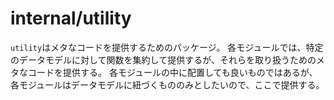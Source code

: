 # internal/utility
`utility`はメタなコードを提供するためのパッケージ。
各モジュールでは、特定のデータモデルに対して関数を集約して提供するが、それらを取り扱うためのメタなコードを提供する。
各モジュールの中に配置しても良いものではあるが、各モジュールはデータモデルに紐づくもののみとしたいので、ここで提供する。
